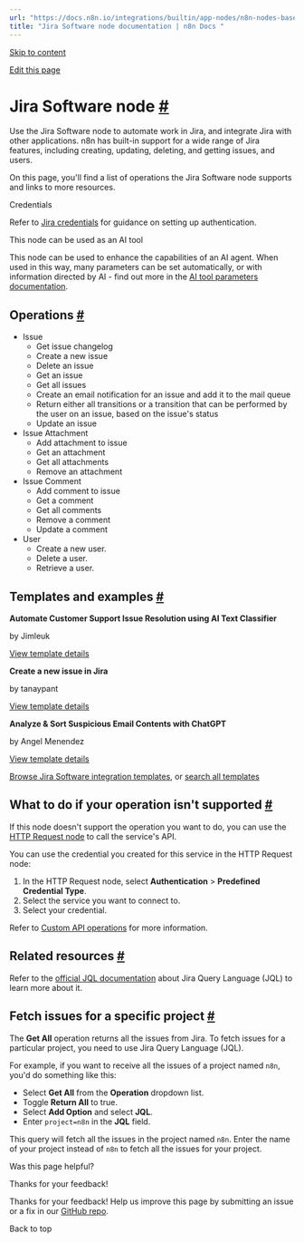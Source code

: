 ```yaml
---
url: "https://docs.n8n.io/integrations/builtin/app-nodes/n8n-nodes-base.jira/"
title: "Jira Software node documentation | n8n Docs "
---
```


[Skip to content](https://docs.n8n.io/integrations/builtin/app-nodes/n8n-nodes-base.jira/#jira-software-node)

[Edit this page](https://github.com/n8n-io/n8n-docs/edit/main/docs/integrations/builtin/app-nodes/n8n-nodes-base.jira.md "Edit this page")

# Jira Software node [\#](https://docs.n8n.io/integrations/builtin/app-nodes/n8n-nodes-base.jira/\#jira-software-node "Permanent link")

Use the Jira Software node to automate work in Jira, and integrate Jira with other applications. n8n has built-in support for a wide range of Jira features, including creating, updating, deleting, and getting issues, and users.

On this page, you'll find a list of operations the Jira Software node supports and links to more resources.

Credentials

Refer to [Jira credentials](https://docs.n8n.io/integrations/builtin/credentials/jira/) for guidance on setting up authentication.

This node can be used as an AI tool

This node can be used to enhance the capabilities of an AI agent. When used in this way, many parameters can be set automatically, or with information directed by AI - find out more in the [AI tool parameters documentation](https://docs.n8n.io/advanced-ai/examples/using-the-fromai-function/).

## Operations [\#](https://docs.n8n.io/integrations/builtin/app-nodes/n8n-nodes-base.jira/\#operations "Permanent link")

- Issue
  - Get issue changelog
  - Create a new issue
  - Delete an issue
  - Get an issue
  - Get all issues
  - Create an email notification for an issue and add it to the mail queue
  - Return either all transitions or a transition that can be performed by the user on an issue, based on the issue's status
  - Update an issue
- Issue Attachment
  - Add attachment to issue
  - Get an attachment
  - Get all attachments
  - Remove an attachment
- Issue Comment
  - Add comment to issue
  - Get a comment
  - Get all comments
  - Remove a comment
  - Update a comment
- User
  - Create a new user.
  - Delete a user.
  - Retrieve a user.

## Templates and examples [\#](https://docs.n8n.io/integrations/builtin/app-nodes/n8n-nodes-base.jira/\#templates-and-examples "Permanent link")

**Automate Customer Support Issue Resolution using AI Text Classifier**

by Jimleuk

[View template details](https://n8n.io/workflows/2468-automate-customer-support-issue-resolution-using-ai-text-classifier/)

**Create a new issue in Jira**

by tanaypant

[View template details](https://n8n.io/workflows/459-create-a-new-issue-in-jira/)

**Analyze & Sort Suspicious Email Contents with ChatGPT**

by Angel Menendez

[View template details](https://n8n.io/workflows/2666-analyze-and-sort-suspicious-email-contents-with-chatgpt/)

[Browse Jira Software integration templates](https://n8n.io/integrations/jira-software/), or [search all templates](https://n8n.io/workflows/)

## What to do if your operation isn't supported [\#](https://docs.n8n.io/integrations/builtin/app-nodes/n8n-nodes-base.jira/\#what-to-do-if-your-operation-isnt-supported "Permanent link")

If this node doesn't support the operation you want to do, you can use the [HTTP Request node](https://docs.n8n.io/integrations/builtin/core-nodes/n8n-nodes-base.httprequest/) to call the service's API.

You can use the credential you created for this service in the HTTP Request node:

1. In the HTTP Request node, select **Authentication** \> **Predefined Credential Type**.
2. Select the service you want to connect to.
3. Select your credential.

Refer to [Custom API operations](https://docs.n8n.io/integrations/custom-operations/) for more information.

## Related resources [\#](https://docs.n8n.io/integrations/builtin/app-nodes/n8n-nodes-base.jira/\#related-resources "Permanent link")

Refer to the [official JQL documentation](https://www.atlassian.com/software/jira/guides/expand-jira/jql) about Jira Query Language (JQL) to learn more about it.

## Fetch issues for a specific project [\#](https://docs.n8n.io/integrations/builtin/app-nodes/n8n-nodes-base.jira/\#fetch-issues-for-a-specific-project "Permanent link")

The **Get All** operation returns all the issues from Jira. To fetch issues for a particular project, you need to use Jira Query Language (JQL).

For example, if you want to receive all the issues of a project named `n8n`, you'd do something like this:

- Select **Get All** from the **Operation** dropdown list.
- Toggle **Return All** to true.
- Select **Add Option** and select **JQL**.
- Enter `project=n8n` in the **JQL** field.

This query will fetch all the issues in the project named `n8n`. Enter the name of your project instead of `n8n` to fetch all the issues for your project.

Was this page helpful?






Thanks for your feedback!






Thanks for your feedback! Help us improve this page by submitting an issue or a fix in our [GitHub repo](https://github.com/n8n-io/n8n-docs).


Back to top